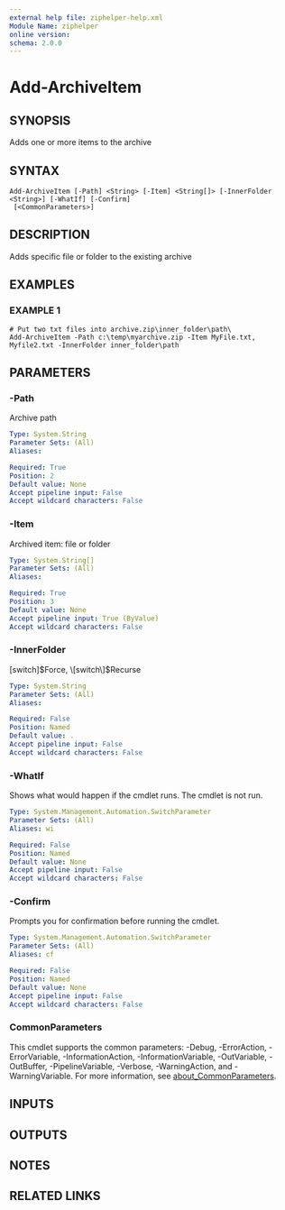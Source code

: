 ```yaml
---
external help file: ziphelper-help.xml
Module Name: ziphelper
online version:
schema: 2.0.0
---
```


# Add-ArchiveItem

## SYNOPSIS
Adds one or more items to the archive

## SYNTAX

```
Add-ArchiveItem [-Path] <String> [-Item] <String[]> [-InnerFolder <String>] [-WhatIf] [-Confirm]
 [<CommonParameters>]
```

## DESCRIPTION
Adds specific file or folder to the existing archive

## EXAMPLES

### EXAMPLE 1
```
# Put two txt files into archive.zip\inner_folder\path\
Add-ArchiveItem -Path c:\temp\myarchive.zip -Item MyFile.txt, Myfile2.txt -InnerFolder inner_folder\path
```

## PARAMETERS

### -Path
Archive path

```yaml
Type: System.String
Parameter Sets: (All)
Aliases:

Required: True
Position: 2
Default value: None
Accept pipeline input: False
Accept wildcard characters: False
```

### -Item
Archived item: file or folder

```yaml
Type: System.String[]
Parameter Sets: (All)
Aliases:

Required: True
Position: 3
Default value: None
Accept pipeline input: True (ByValue)
Accept wildcard characters: False
```

### -InnerFolder
\[switch\]$Force,
\[switch\]$Recurse

```yaml
Type: System.String
Parameter Sets: (All)
Aliases:

Required: False
Position: Named
Default value: .
Accept pipeline input: False
Accept wildcard characters: False
```

### -WhatIf
Shows what would happen if the cmdlet runs.
The cmdlet is not run.

```yaml
Type: System.Management.Automation.SwitchParameter
Parameter Sets: (All)
Aliases: wi

Required: False
Position: Named
Default value: None
Accept pipeline input: False
Accept wildcard characters: False
```

### -Confirm
Prompts you for confirmation before running the cmdlet.

```yaml
Type: System.Management.Automation.SwitchParameter
Parameter Sets: (All)
Aliases: cf

Required: False
Position: Named
Default value: None
Accept pipeline input: False
Accept wildcard characters: False
```

### CommonParameters
This cmdlet supports the common parameters: -Debug, -ErrorAction, -ErrorVariable, -InformationAction, -InformationVariable, -OutVariable, -OutBuffer, -PipelineVariable, -Verbose, -WarningAction, and -WarningVariable. For more information, see [about_CommonParameters](http://go.microsoft.com/fwlink/?LinkID=113216).

## INPUTS

## OUTPUTS

## NOTES

## RELATED LINKS
